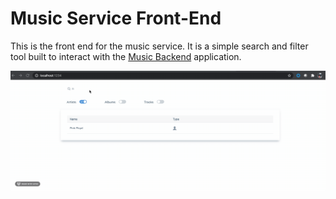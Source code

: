 # Music Service Front-End
This is the front end for the music service. It is a simple search and filter tool built to interact with the [Music Backend](https://github.com/deriggi/musicbackend) application.

![gif of the action](searchandfilter.gif)